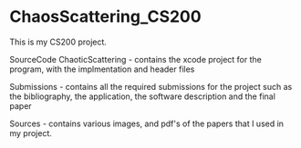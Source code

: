 # ChaosScattering_CS200

This is my CS200 project.

SourceCode ChaoticScattering - contains the xcode project for the program, with the implmentation and header files

Submissions - contains all the required submissions for the project such as the bibliography, the application, the software description and the final paper

Sources - contains various images, and pdf's of the papers that I used in my project.

